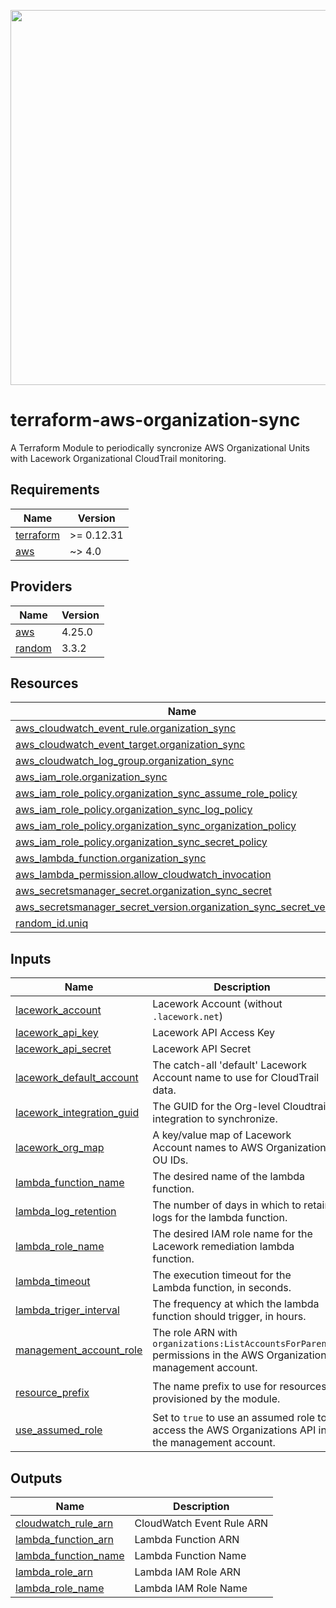 <a href="https://lacework.com"><img src="https://techally-content.s3-us-west-1.amazonaws.com/public-content/lacework_logo_full.png" width="600"></a>

# terraform-aws-organization-sync

A Terraform Module to periodically syncronize AWS Organizational Units with Lacework Organizational CloudTrail monitoring.

## Requirements

| Name                                                                     | Version    |
| ------------------------------------------------------------------------ | ---------- |
| <a name="requirement_terraform"></a> [terraform](#requirement_terraform) | >= 0.12.31 |
| <a name="requirement_aws"></a> [aws](#requirement_aws)                   | ~> 4.0     |

## Providers

| Name                                                      | Version |
| --------------------------------------------------------- | ------- |
| <a name="provider_aws"></a> [aws](#provider_aws)          | 4.25.0  |
| <a name="provider_random"></a> [random](#provider_random) | 3.3.2   |

## Resources

| Name                                                                                                                                                                            | Type     |
| ------------------------------------------------------------------------------------------------------------------------------------------------------------------------------- | -------- |
| [aws_cloudwatch_event_rule.organization_sync](https://registry.terraform.io/providers/hashicorp/aws/latest/docs/resources/cloudwatch_event_rule)                                | resource |
| [aws_cloudwatch_event_target.organization_sync](https://registry.terraform.io/providers/hashicorp/aws/latest/docs/resources/cloudwatch_event_target)                            | resource |
| [aws_cloudwatch_log_group.organization_sync](https://registry.terraform.io/providers/hashicorp/aws/latest/docs/resources/cloudwatch_log_group)                                  | resource |
| [aws_iam_role.organization_sync](https://registry.terraform.io/providers/hashicorp/aws/latest/docs/resources/iam_role)                                                          | resource |
| [aws_iam_role_policy.organization_sync_assume_role_policy](https://registry.terraform.io/providers/hashicorp/aws/latest/docs/resources/iam_role_policy)                         | resource |
| [aws_iam_role_policy.organization_sync_log_policy](https://registry.terraform.io/providers/hashicorp/aws/latest/docs/resources/iam_role_policy)                                 | resource |
| [aws_iam_role_policy.organization_sync_organization_policy](https://registry.terraform.io/providers/hashicorp/aws/latest/docs/resources/iam_role_policy)                        | resource |
| [aws_iam_role_policy.organization_sync_secret_policy](https://registry.terraform.io/providers/hashicorp/aws/latest/docs/resources/iam_role_policy)                              | resource |
| [aws_lambda_function.organization_sync](https://registry.terraform.io/providers/hashicorp/aws/latest/docs/resources/lambda_function)                                            | resource |
| [aws_lambda_permission.allow_cloudwatch_invocation](https://registry.terraform.io/providers/hashicorp/aws/latest/docs/resources/lambda_permission)                              | resource |
| [aws_secretsmanager_secret.organization_sync_secret](https://registry.terraform.io/providers/hashicorp/aws/latest/docs/resources/secretsmanager_secret)                         | resource |
| [aws_secretsmanager_secret_version.organization_sync_secret_version](https://registry.terraform.io/providers/hashicorp/aws/latest/docs/resources/secretsmanager_secret_version) | resource |
| [random_id.uniq](https://registry.terraform.io/providers/hashicorp/random/latest/docs/resources/id)                                                                             | resource |

## Inputs

| Name                                                                                                         | Description                                                                                                     | Type       | Default                        | Required |
| ------------------------------------------------------------------------------------------------------------ | --------------------------------------------------------------------------------------------------------------- | ---------- | ------------------------------ | :------: |
| <a name="input_lacework_account"></a> [lacework_account](#input_lacework_account)                            | Lacework Account (without `.lacework.net`)                                                                      | `string`   | n/a                            |   yes    |
| <a name="input_lacework_api_key"></a> [lacework_api_key](#input_lacework_api_key)                            | Lacework API Access Key                                                                                         | `string`   | n/a                            |   yes    |
| <a name="input_lacework_api_secret"></a> [lacework_api_secret](#input_lacework_api_secret)                   | Lacework API Secret                                                                                             | `string`   | n/a                            |   yes    |
| <a name="input_lacework_default_account"></a> [lacework_default_account](#input_lacework_default_account)    | The catch-all 'default' Lacework Account name to use for CloudTrail data.                                       | `string`   | n/a                            |   yes    |
| <a name="input_lacework_integration_guid"></a> [lacework_integration_guid](#input_lacework_integration_guid) | The GUID for the Org-level Cloudtrail integration to synchronize.                                               | `string`   | n/a                            |   yes    |
| <a name="input_lacework_org_map"></a> [lacework_org_map](#input_lacework_org_map)                            | A key/value map of Lacework Account names to AWS Organization OU IDs.                                           | `map(any)` | n/a                            |   yes    |
| <a name="input_lambda_function_name"></a> [lambda_function_name](#input_lambda_function_name)                | The desired name of the lambda function.                                                                        | `string`   | `""`                           |    no    |
| <a name="input_lambda_log_retention"></a> [lambda_log_retention](#input_lambda_log_retention)                | The number of days in which to retain logs for the lambda function.                                             | `number`   | `30`                           |    no    |
| <a name="input_lambda_role_name"></a> [lambda_role_name](#input_lambda_role_name)                            | The desired IAM role name for the Lacework remediation lambda function.                                         | `string`   | `""`                           |    no    |
| <a name="input_lambda_timeout"></a> [lambda_timeout](#input_lambda_timeout)                                  | The execution timeout for the Lambda function, in seconds.                                                      | `number`   | `15`                           |    no    |
| <a name="input_lambda_triger_interval"></a> [lambda_triger_interval](#input_lambda_triger_interval)          | The frequency at which the lambda function should trigger, in hours.                                            | `number`   | `1`                            |    no    |
| <a name="input_management_account_role"></a> [management_account_role](#input_management_account_role)       | The role ARN with `organizations:ListAccountsForParent` permissions in the AWS Organization management account. | `string`   | `""`                           |    no    |
| <a name="input_resource_prefix"></a> [resource_prefix](#input_resource_prefix)                               | The name prefix to use for resources provisioned by the module.                                                 | `string`   | `"lacework-organization-sync"` |    no    |
| <a name="input_use_assumed_role"></a> [use_assumed_role](#input_use_assumed_role)                            | Set to `true` to use an assumed role to access the AWS Organizations API in the management account.             | `bool`     | `false`                        |    no    |

## Outputs

| Name                                                                                            | Description               |
| ----------------------------------------------------------------------------------------------- | ------------------------- |
| <a name="output_cloudwatch_rule_arn"></a> [cloudwatch_rule_arn](#output_cloudwatch_rule_arn)    | CloudWatch Event Rule ARN |
| <a name="output_lambda_function_arn"></a> [lambda_function_arn](#output_lambda_function_arn)    | Lambda Function ARN       |
| <a name="output_lambda_function_name"></a> [lambda_function_name](#output_lambda_function_name) | Lambda Function Name      |
| <a name="output_lambda_role_arn"></a> [lambda_role_arn](#output_lambda_role_arn)                | Lambda IAM Role ARN       |
| <a name="output_lambda_role_name"></a> [lambda_role_name](#output_lambda_role_name)             | Lambda IAM Role Name      |
